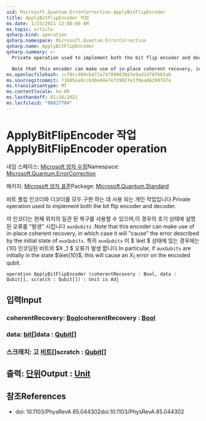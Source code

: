 ```yaml
---
uid: Microsoft.Quantum.ErrorCorrection.ApplyBitFlipEncoder
title: ApplyBitFlipEncoder 작업
ms.date: 1/23/2021 12:00:00 AM
ms.topic: article
qsharp.kind: operation
qsharp.namespace: Microsoft.Quantum.ErrorCorrection
qsharp.name: ApplyBitFlipEncoder
qsharp.summary: >-
  Private operation used to implement both the bit flip encoder and decoder.

  Note that this encoder can make use of in-place coherent recovery, in which case it will "cause" the error described by the initial state of `auxQubits`. In particular, if `auxQubits` are initially in the state $\ket{10}$, this will cause an $X_1$ error on the encoded qubit.
ms.openlocfilehash: cc70cc409cb472a747899838d3a9ad2d78f6b5ab
ms.sourcegitcommit: 71605ea9cc630e84e7ef29027e1f0ea06299747e
ms.translationtype: MT
ms.contentlocale: ko-KR
ms.lasthandoff: 01/26/2021
ms.locfileid: "98827704"
---
```

# <a name="applybitflipencoder-operation"></a><span data-ttu-id="37e80-102">ApplyBitFlipEncoder 작업</span><span class="sxs-lookup"><span data-stu-id="37e80-102">ApplyBitFlipEncoder operation</span></span>

<span data-ttu-id="37e80-103">네임 스페이스: [Microsoft 양자 수정](xref:Microsoft.Quantum.ErrorCorrection)</span><span class="sxs-lookup"><span data-stu-id="37e80-103">Namespace: [Microsoft.Quantum.ErrorCorrection](xref:Microsoft.Quantum.ErrorCorrection)</span></span>

<span data-ttu-id="37e80-104">패키지: [Microsoft 양자 표준](https://nuget.org/packages/Microsoft.Quantum.Standard)</span><span class="sxs-lookup"><span data-stu-id="37e80-104">Package: [Microsoft.Quantum.Standard](https://nuget.org/packages/Microsoft.Quantum.Standard)</span></span>


<span data-ttu-id="37e80-105">비트 플립 인코더와 디코더를 모두 구현 하는 데 사용 되는 개인 작업입니다.</span><span class="sxs-lookup"><span data-stu-id="37e80-105">Private operation used to implement both the bit flip encoder and decoder.</span></span>

<span data-ttu-id="37e80-106">이 인코더는 현재 위치의 일관 된 복구를 사용할 수 있으며,이 경우의 초기 상태에 설명 된 오류를 "발생" 시킵니다 `auxQubits` .</span><span class="sxs-lookup"><span data-stu-id="37e80-106">Note that this encoder can make use of in-place coherent recovery, in which case it will "cause" the error described by the initial state of `auxQubits`.</span></span>
<span data-ttu-id="37e80-107">특히 `auxQubits` 이 $ \ket $ 상태에 있는 경우에는 {10} 인코딩된 비트의 $X _1 $ 오류가 발생 합니다.</span><span class="sxs-lookup"><span data-stu-id="37e80-107">In particular, if `auxQubits` are initially in the state $\ket{10}$, this will cause an $X_1$ error on the encoded qubit.</span></span>

```qsharp
operation ApplyBitFlipEncoder (coherentRecovery : Bool, data : Qubit[], scratch : Qubit[]) : Unit is Adj
```


## <a name="input"></a><span data-ttu-id="37e80-108">입력</span><span class="sxs-lookup"><span data-stu-id="37e80-108">Input</span></span>

### <a name="coherentrecovery--bool"></a><span data-ttu-id="37e80-109">coherentRecovery: [Bool](xref:microsoft.quantum.lang-ref.bool)</span><span class="sxs-lookup"><span data-stu-id="37e80-109">coherentRecovery : [Bool](xref:microsoft.quantum.lang-ref.bool)</span></span>




### <a name="data--qubit"></a><span data-ttu-id="37e80-110">data: [bit](xref:microsoft.quantum.lang-ref.qubit)[]</span><span class="sxs-lookup"><span data-stu-id="37e80-110">data : [Qubit](xref:microsoft.quantum.lang-ref.qubit)[]</span></span>




### <a name="scratch--qubit"></a><span data-ttu-id="37e80-111">스크래치: 고 [비트](xref:microsoft.quantum.lang-ref.qubit)[]</span><span class="sxs-lookup"><span data-stu-id="37e80-111">scratch : [Qubit](xref:microsoft.quantum.lang-ref.qubit)[]</span></span>





## <a name="output--unit"></a><span data-ttu-id="37e80-112">출력: [단위](xref:microsoft.quantum.lang-ref.unit)</span><span class="sxs-lookup"><span data-stu-id="37e80-112">Output : [Unit](xref:microsoft.quantum.lang-ref.unit)</span></span>



## <a name="references"></a><span data-ttu-id="37e80-113">참조</span><span class="sxs-lookup"><span data-stu-id="37e80-113">References</span></span>

- <span data-ttu-id="37e80-114">doi: 10.1103/PhysRevA 85.044302</span><span class="sxs-lookup"><span data-stu-id="37e80-114">doi:10.1103/PhysRevA.85.044302</span></span>